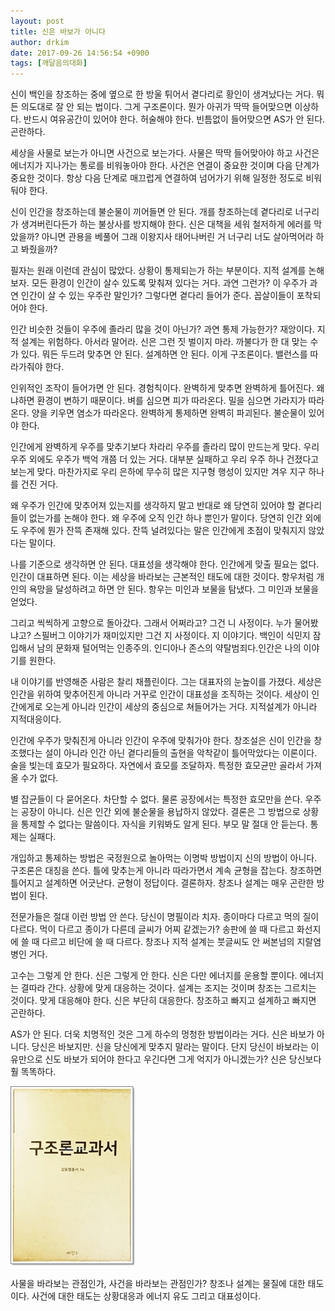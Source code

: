 ```yaml
---
layout: post
title: 신은 바보가 아니다
author: drkim
date: 2017-09-26 14:56:54 +0900
tags: [깨달음의대화]
---
```

신이 백인을 창조하는 중에 옆으로 한 방울 튀어서 곁다리로 황인이 생겨났다는 거다. 뭐든 의도대로 잘 안 되는 법이다. 그게 구조론이다. 뭔가 아귀가 딱딱 들어맞으면 이상하다. 반드시 여유공간이 있어야 한다. 허술해야 한다. 빈틈없이 들어맞으면 AS가 안 된다. 곤란하다. 

  


세상을 사물로 보는가 아니면 사건으로 보는가다. 사물은 딱딱 들어맞아야 하고 사건은 에너지가 지나가는 통로를 비워놓아야 한다. 사건은 연결이 중요한 것이며 다음 단계가 중요한 것이다. 항상 다음 단계로 매끄럽게 연결하여 넘어가기 위해 일정한 정도로 비워둬야 한다. 

  


신이 인간을 창조하는데 불순물이 끼어들면 안 된다. 개를 창조하는데 곁다리로 너구리가 생겨버린다든가 하는 불상사를 방지해야 한다. 신은 대책을 세워 철저하게 에러를 막았을까? 아니면 관용을 베풀어 그래 이왕지사 태어나버린 거 너구리 너도 살아먹어라 하고 봐줬을까? 

  


필자는 원래 이런데 관심이 많았다. 상황이 통제되는가 하는 부분이다. 지적 설계를 논해보자. 모든 환경이 인간이 살수 있도록 맞춰져 있다는 거다. 과연 그런가? 이 우주가 과연 인간이 살 수 있는 우주란 말인가? 그렇다면 곁다리 들어가 준다. 꼽살이들이 포착되어야 한다.

  


인간 비슷한 것들이 우주에 졸라리 많을 것이 아닌가? 과연 통제 가능한가? 재앙이다. 지적 설계는 위험하다. 아서라 말어라. 신은 그런 짓 벌이지 마라. 까불다가 한 대 맞는 수가 있다. 뭐든 두드려 맞추면 안 된다. 설계하면 안 된다. 이게 구조론이다. 밸런스를 따라가줘야 한다. 

  


인위적인 조작이 들어가면 안 된다. 경험칙이다. 완벽하게 맞추면 완벽하게 틀어진다. 왜냐하면 환경이 변하기 때문이다. 벼를 심으면 피가 따라온다. 밀을 심으면 가라지가 따라온다. 양을 키우면 염소가 따라온다. 완벽하게 통제하면 완벽히 파괴된다. 불순물이 있어야 한다.

  


인간에게 완벽하게 우주를 맞추기보다 차라리 우주를 졸라리 많이 만드는게 맞다. 우리 우주 외에도 우주가 백억 개쯤 더 있는 거다. 대부분 실패하고 우리 우주 하나 건졌다고 보는게 맞다. 마찬가지로 우리 은하에 무수히 많은 지구형 행성이 있지만 겨우 지구 하나를 건진 거다. 

  


왜 우주가 인간에 맞추어져 있는지를 생각하지 말고 반대로 왜 당연히 있어야 할 곁다리들이 없는가를 논해야 한다. 왜 우주에 오직 인간 하나 뿐인가 말이다. 당연히 인간 외에도 우주에 뭔가 잔뜩 존재해 있다. 잔뜩 널려있다는 말은 인간에게 초점이 맞춰지지 않았다는 말이다. 

  


나를 기준으로 생각하면 안 된다. 대표성을 생각해야 한다. 인간에게 맞출 필요는 없다. 인간이 대표하면 된다. 이는 세상을 바라보는 근본적인 태도에 대한 것이다. 항우처럼 개인의 욕망을 달성하려고 하면 안 된다. 항우는 미인과 보물을 탐냈다. 그 미인과 보물을 얻었다.

  


그리고 씩씩하게 고향으로 돌아갔다. 그래서 어쩌라고? 그건 니 사정이다. 누가 물어봤냐고? 스필버그 이야기가 재미있지만 그건 지 사정이다. 지 이야기다. 백인이 식민지 잠입해서 남의 문화재 털어먹는 인종주의. 인디아나 존스의 약탈범죄다.인간은 나의 이야기를 원한다.

  


내 이야기를 반영해준 사람은 찰리 채플린이다. 그는 대표자의 눈높이를 가졌다. 세상은 인간을 위하여 맞추어진게 아니라 거꾸로 인간이 대표성을 조직하는 것이다. 세상이 인간에게로 오는게 아니라 인간이 세상의 중심으로 쳐들어가는 거다. 지적설계가 아니라 지적대응이다.

  


인간에 우주가 맞춰진게 아니라 인간이 우주에 맞춰가야 한다. 창조설은 신이 인간을 창조했다는 설이 아니라 인간 아닌 곁다리들의 출현을 악착같이 틀어막았다는 이론이다. 술을 빚는데 효모가 필요하다. 자연에서 효모를 조달하자. 특정한 효모균만 골라서 가져올 수가 없다. 

  


별 잡균들이 다 묻어온다. 차단할 수 없다. 물론 공장에서는 특정한 효모만을 쓴다. 우주는 공장이 아니다. 신은 인간 외에 불순물을 용납하지 않았다. 결론은 그 방법으로 상황을 통제할 수 없다는 말씀이다. 자식을 키워봐도 알게 된다. 부모 말 절대 안 듣는다. 통제는 실패다.

  


개입하고 통제하는 방법은 국정원으로 놀아먹는 이명박 방법이지 신의 방법이 아니다. 구조론은 대칭을 쓴다. 틀에 맞추는게 아니라 따라가면서 계속 균형을 잡는다. 창조하면 틀어지고 설계하면 어긋난다. 균형이 정답이다. 결론하자. 창조나 설계는 매우 곤란한 방법이 된다.

  


전문가들은 절대 이런 방법 안 쓴다. 당신이 명필이라 치자. 종이마다 다르고 먹의 질이 다르다. 먹이 다르고 종이가 다른데 글씨가 어찌 같겠는가? 송판에 쓸 때 다르고 화선지에 쓸 때 다르고 비단에 쓸 때 다르다. 창조나 지적 설계는 붓글씨도 안 써본넘의 지랄염병인 거다.

  


고수는 그렇게 안 한다. 신은 그렇게 안 한다. 신은 다만 에너지를 운용할 뿐이다. 에너지는 결따라 간다. 상황에 맞게 대응하는 것이다. 설계는 조지는 것이며 창조는 그르치는 것이다. 맞게 대응해야 한다. 신은 부단히 대응한다. 창조하고 빠지고 설계하고 빠지면 곤란하다.

  


AS가 안 된다. 더욱 치명적인 것은 그게 하수의 멍청한 방법이라는 거다. 신은 바보가 아니다. 당신은 바보지만. 신을 당신에게 맞추지 말라는 말이다. 단지 당신이 바보라는 이유만으로 신도 바보가 되어야 한다고 우긴다면 그게 억지가 아니겠는가? 신은 당신보다 훨 똑똑하다. 

  


![](/files/attach/images/198/729/889/0.jpg)

  


사물을 바라보는 관점인가, 사건을 바라보는 관점인가? 창조나 설계는 물질에 대한 태도이다. 사건에 대한 태도는 상황대응과 에너지 유도 그리고 대표성이다.